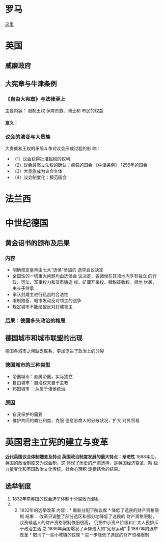 # 罗马
[这里](obsidian://open?vault=%E5%A4%A7%E4%BA%8C%E4%B8%8B&file=%E8%A5%BF%E6%96%B9%E6%94%BF%E6%B2%BB%E5%88%B6%E5%BA%A6%E5%8F%B2%2F02.1%E5%8F%A4%E4%BB%A3%E7%BD%97%E9%A9%AC%E7%9A%84%E6%94%BF%E6%B2%BB%E5%88%B6%E5%BA%A6)

# 英国
## 威廉政府
## 大宪章与牛津条例
### 《自由大宪章》与法律至上 
主要内容： 限制王权 保障贵族、骑士和 市民的权益 
#### 意义： 
###  议会的演变与大贵族 
大贵族和王权的矛盾斗争对议会形成过程的影 响： 
- （1）议会获得批准赋税的权利 
- （2）议会最高立法权的确认：疯狂的国会 《牛津条例》 1256年的国会 
- （3）大贵族成为议会主体 
- （4）议会制度化：模范国会
# 法兰西



# 中世纪德国
## 黄金诏书的颁布及后果 
### 内容
* 明确规定皇帝由七大“选侯”参加的 选举会议决定 
* 全国性的一切重大问题均由选侯会 议决定，各诸侯在其领地内享有独立 的行政、司法、军事权力和货币铸造 权、矿藏开采权、赋税征收权，领地 世袭，由长子继承 
* 承认封建主进行私战的合法性 
* 限制陪臣、城市发动反对领主的战争 
* 规定城市不能结盟反对封建领主 
### 后果：德国多头政治的格局 

## 德国城市和城市联盟的出现
德国各城市之间缺乏联系，更加促进了政治上的分裂
### 德国城市的三种类型
- 帝国城市：直属帝国，实际独立 
- 自由城市：自治权来自于主教 
- 邦国城市 ：从属于诸侯统治
### 原因
* 自我保护的需要 
* 维护共同的商业利益，克服 德意志商人的分散状况，扩大 对外贸易
# 英国君主立宪的建立与变革
**近代英国议会体制嬗变及特点 英国政治制度发展的最大特点：渐进性**
1688年后，英国的政治制度又为议会制，这 体现了历史的严肃选择，是英国经济变革、阶 级力量变化和英国政治文化传统、社会心理积 淀相结合的结果。

## 选举制度
1. 1832年前英国的议会选举体制十分腐败而混乱 
2. 2. 1832年的选举改革 内容：* 重新分配下院议席 * 降低了选民的财产资格限制 结果： 改革只调整了部分选区和部分地降低了选民的 财产资格限制，议员候选人的财产资格限制依旧很高， 仍把中小资产阶级和广大人民排斥于政治生活 之
1836年英国爆发了声势浩大的“宪章运动” 
 1867年的选举改革 * 取消了一些小城镇的议席 * 进一步降低了选民的财产资格限制
